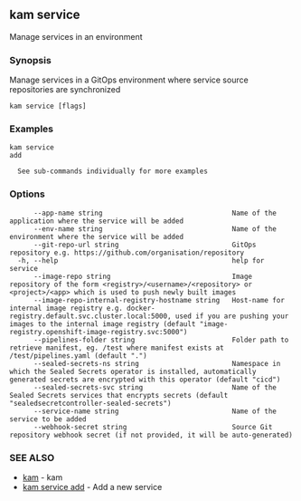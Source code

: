 ## kam service

Manage services in an environment

### Synopsis

Manage services in a GitOps environment where service source repositories are synchronized

```
kam service [flags]
```

### Examples

```
kam service
add

  See sub-commands individually for more examples
```

### Options

```
      --app-name string                                Name of the application where the service will be added
      --env-name string                                Name of the environment where the service will be added
      --git-repo-url string                            GitOps repository e.g. https://github.com/organisation/repository
  -h, --help                                           help for service
      --image-repo string                              Image repository of the form <registry>/<username>/<repository> or <project>/<app> which is used to push newly built images
      --image-repo-internal-registry-hostname string   Host-name for internal image registry e.g. docker-registry.default.svc.cluster.local:5000, used if you are pushing your images to the internal image registry (default "image-registry.openshift-image-registry.svc:5000")
      --pipelines-folder string                        Folder path to retrieve manifest, eg. /test where manifest exists at /test/pipelines.yaml (default ".")
      --sealed-secrets-ns string                       Namespace in which the Sealed Secrets operator is installed, automatically generated secrets are encrypted with this operator (default "cicd")
      --sealed-secrets-svc string                      Name of the Sealed Secrets services that encrypts secrets (default "sealedsecretcontroller-sealed-secrets")
      --service-name string                            Name of the service to be added
      --webhook-secret string                          Source Git repository webhook secret (if not provided, it will be auto-generated)
```

### SEE ALSO

* [kam](kam.md)	 - kam
* [kam service add](kam_service_add.md)	 - Add a new service

